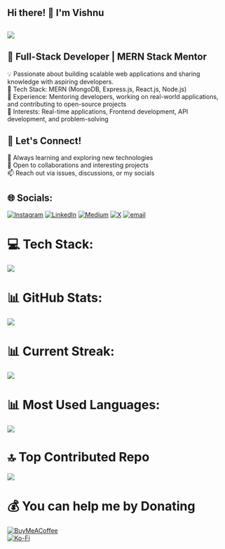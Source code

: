 ## Hi there! 👋 I'm Vishnu <br>
## <img src="https://readme-typing-svg.herokuapp.com?font=Fira+Code&size=22&duration=3000&pause=1000&color=F70000&width=440&lines=Engineer.+Mentor.+Creator.+💼;Leveling+Up+the+Dev+Community+🎮;Built+With+MERN,+Backed+by+Passion+++❤️" /><br>
## 🚀 Full-Stack Developer | MERN Stack Mentor <br>
💡 Passionate about building scalable web applications and sharing knowledge with aspiring developers.  <br>
🔹 Tech Stack: MERN (MongoDB, Express.js, React.js, Node.js) <br>
🔹 Experience: Mentoring developers, working on real-world applications, and contributing to open-source projects <br>
🔹 Interests: Real-time applications, Frontend development, API development, and problem-solving <br>

## 💬 Let's Connect! 
🌱 Always learning and exploring new technologies <br>
🔧 Open to collaborations and interesting projects <br>
📫 Reach out via issues, discussions, or my socials<br>

## 🌐 Socials:
[![Instagram](https://img.shields.io/badge/Instagram-%23E4405F.svg?logo=Instagram&logoColor=white)](https://instagram.com/thenamevishnu) [![LinkedIn](https://img.shields.io/badge/LinkedIn-%230077B5.svg?logo=linkedin&logoColor=white)](https://linkedin.com/in/thenamevishnu) [![Medium](https://img.shields.io/badge/Medium-12100E?logo=medium&logoColor=white)](https://medium.com/@dev.vishnu) [![X](https://img.shields.io/badge/X-black.svg?logo=X&logoColor=white)](https://x.com/mynamevishnu) [![email](https://img.shields.io/badge/Email-D14836?logo=gmail&logoColor=white)](mailto:mail.vishnumk@gmail.com) 

# 💻 Tech Stack:
<img src="https://skillicons.dev/icons?i=html,css,bootstrap,tailwindcss,js,ts,npm,react,next,redux,nodejs,express,mongodb,mysql,vercel,netlify,gcp,aws,azure,git,github,nginx,postman,vite,webpack,figma"/><br>

# 📊 GitHub Stats:
![](https://github-readme-stats.vercel.app/api?username=thenamevishnu&theme=one_dark_pro&hide_border=true&include_all_commits=true&count_private=true)<br/>

# 📊 Current Streak:
![](https://nirzak-streak-stats.vercel.app/?user=thenamevishnu&theme=one_dark_pro&hide_border=true)<br/>

# 📊 Most Used Languages:
![](https://github-readme-stats.vercel.app/api/top-langs/?username=thenamevishnu&theme=one_dark_pro&hide_border=true&include_all_commits=true&count_private=true&layout=compact)

# 🔝 Top Contributed Repo
![](https://github-contributor-stats.vercel.app/api?username=thenamevishnu&limit=5&theme=one_dark_pro&combine_all_yearly_contributions=true)

# 💰 You can help me by Donating
  [![BuyMeACoffee](https://img.shields.io/badge/Buy%20Me%20a%20Coffee-ffdd00?style=for-the-badge&logo=buy-me-a-coffee&logoColor=black)](https://buymeacoffee.com/thenamevishnu) <br>
  [![Ko-Fi](https://img.shields.io/badge/Ko--fi-F16061?style=for-the-badge&logo=ko-fi&logoColor=white)](https://ko-fi.com/thenamevishnu) 
